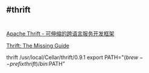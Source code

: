 #thrift
---
#
[Apache Thrift - 可伸缩的跨语言服务开发框架](http://www.ibm.com/developerworks/cn/java/j-lo-apachethrift/)


[Thrift: The Missing Guide](http://diwakergupta.github.io/thrift-missing-guide/)



thrift
/usr/local/Cellar/thrift/0.9.1
export PATH="$(brew --prefix thrift)/bin:$PATH”


